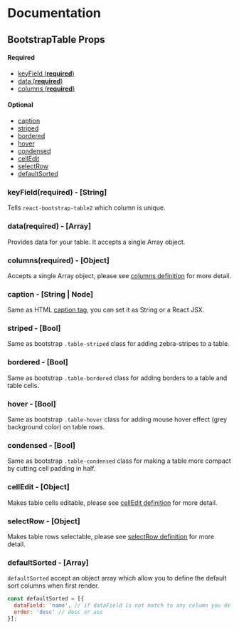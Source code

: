 # Documentation

## BootstrapTable Props

#### Required
* [keyField (**required**)](#keyField)
* [data (**required**)](#data)
* [columns (**required**)](#columns)

#### Optional
* [caption](#caption)
* [striped](#striped)
* [bordered](#bordered)
* [hover](#hover)
* [condensed](#condensed)
* [cellEdit](#cellEdit)
* [selectRow](#selectRow)
* [defaultSorted](#defaultSorted)

### <a name='keyField'>keyField(**required**) - [String]</a>
Tells `react-bootstrap-table2` which column is unique.

### <a name='data'>data(**required**) - [Array]</a>
Provides data for your table. It accepts a single Array object.

### <a name='columns'>columns(**required**) - [Object]</a>
Accepts a single Array object, please see [columns definition](./columns.md) for more detail.

### <a name='caption'>caption - [String | Node]</a>
Same as HTML [caption tag](https://www.w3schools.com/TAgs/tag_caption.asp), you can set it as String or a React JSX.

### <a name='striped'>striped - [Bool]</a>
Same as bootstrap `.table-striped` class for adding zebra-stripes to a table.
### <a name='bordered'>bordered - [Bool]</a>
Same as bootstrap `.table-bordered` class for adding borders to a table and table cells.
### <a name='hover'>hover - [Bool]</a>
Same as bootstrap `.table-hover` class for adding mouse hover effect (grey background color) on table rows.
### <a name='condensed'>condensed - [Bool]</a>
Same as bootstrap `.table-condensed` class for making a table more compact by cutting cell padding in half.

### <a name='cellEdit'>cellEdit - [Object]</a>
Makes table cells editable, please see [cellEdit definition](./cell-edit.md) for more detail.

### <a name='selectRow'>selectRow - [Object]</a>
Makes table rows selectable, please see [selectRow definition](./row-selection.md) for more detail.

### <a name='defaultSorted'>defaultSorted - [Array]</a>
`defaultSorted` accept an object array which allow you to define the default sort columns when first render.

```js
const defaultSorted = [{
  dataField: 'name', // if dataField is not match to any column you defined, it will be ignored.
  order: 'desc' // desc or asc
}];
```